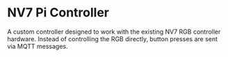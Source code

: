 # NV7 Pi Controller
A custom controller designed to work with the existing NV7 RGB controller hardware. Instead of controlling the RGB directly, button presses are sent via MQTT messages.